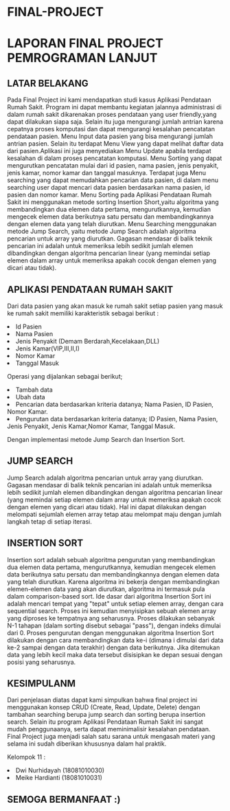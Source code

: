 # FINAL-PROJECT

<h1>LAPORAN FINAL PROJECT PEMROGRAMAN LANJUT</h1>
<h2>LATAR BELAKANG</h2>
 <p>   Pada Final Project ini kami mendapatkan studi kasus Aplikasi Pendataan Rumah Sakit. Program ini dapat membantu kegiatan
jalannya administrasi di dalam rumah sakit dikarenakan proses pendataan yang user friendly,yang dapat dilakukan siapa saja. 
Selain itu juga mengurangi jumlah antrian karena cepatnya proses komputasi dan dapat mengurangi kesalahan pencatatan pendataan pasien. 
    Menu Input data pasien yang bisa mengurangi jumlah antrian pasien. Selain itu terdapat Menu View yang dapat melihat daftar
data dari pasien.Aplikasi ini juga menyediakan Menu Update apabila terdapat kesalahan di dalam proses pencatatan komputasi.
Menu Sorting yang dapat mengurutkan pencatatan mulai dari id pasien, nama pasien, jenis penyakit, jenis kamar, nomor kamar 
dan tanggal masuknya. Terdapat juga Menu searching yang dapat memudahkan pencarian data pasien, di dalam menu searching user 
dapat mencari data pasien berdasarkan nama pasien, id pasien dan nomor kamar.
    Menu Sorting pada Aplikasi Pendataan Rumah Sakit ini menggunakan metode sorting Insertion Short,yaitu algoritma yang 
membandingkan dua elemen data pertama, mengurutkannya, kemudian mengecek elemen data berikutnya satu persatu dan membandingkannya 
dengan elemen data yang telah diurutkan. Menu Searching menggunakan metode Jump Search, yaitu metode Jump Search adalah algoritma 
pencarian untuk array yang diurutkan. Gagasan mendasar di balik teknik pencarian ini adalah untuk memeriksa lebih sedikit jumlah 
elemen dibandingkan dengan algoritma pencarian linear (yang memindai setiap elemen dalam array untuk memeriksa apakah cocok 
dengan elemen yang dicari atau tidak).</p>

<h2>APLIKASI PENDATAAN RUMAH SAKIT</h2>

<p>Dari data pasien yang akan masuk ke rumah sakit setiap pasien yang masuk ke rumah sakit memiliki karakteristik sebagai berikut :
<li>Id Pasien</li>
<li>Nama Pasien</li>
<li>Jenis Penyakit (Demam Berdarah,Kecelakaan,DLL)</li>
<li>Jenis Kamar(VIP,III,II,I)</li>
<li>Nomor Kamar</li>
<li>Tanggal Masuk</li>
<p>Operasi yang dijalankan sebagai berikut;
<li>Tambah data</li>
<li>Ubah data</li>
<li>Pencarian data berdasarkan kriteria datanya; Nama Pasien, ID Pasien, Nomor Kamar.</li>
<li>Pengurutan data berdasarkan kriteria datanya; ID Pasien, Nama Pasien, Jenis Penyakit, Jenis Kamar,Nomor Kamar, Tanggal Masuk.</li>

Dengan implementasi metode Jump Search dan Insertion Sort.


<h2>JUMP SEARCH</h2>

 <p>   Jump Search adalah algoritma pencarian untuk array yang diurutkan. Gagasan mendasar di balik teknik pencarian ini adalah
untuk memeriksa lebih sedikit jumlah elemen dibandingkan dengan algoritma pencarian linear (yang memindai setiap elemen 
dalam array untuk memeriksa apakah cocok dengan elemen yang dicari atau tidak). Hal ini dapat dilakukan dengan melompati 
sejumlah elemen array tetap atau melompat maju dengan jumlah langkah tetap di setiap iterasi.</P>


<h2>INSERTION SORT</h2>

 <p>   Insertion sort adalah sebuah algoritma pengurutan yang membandingkan dua elemen data pertama, mengurutkannya, kemudian 
mengecek elemen data berikutnya satu persatu dan membandingkannya dengan elemen data yang telah diurutkan. Karena algoritma 
ini bekerja dengan membandingkan elemen-elemen data yang akan diurutkan, algoritma ini termasuk pula dalam comparison-based sort. 
Ide dasar dari algoritma Insertion Sort ini adalah mencari tempat yang "tepat" untuk setiap elemen array, dengan cara sequential search. 
Proses ini kemudian menyisipkan sebuah elemen array yang diproses ke tempatnya ang seharusnya. Proses dilakukan sebanyak N-1 
tahapan (dalam sorting disebut sebagai "pass"), dengan indeks dimulai dari 0. Proses pengurutan dengan menggunakan algoritma 
Insertion Sort dilakukan dengan cara membandingkan data ke-i (dimana i dimulai dari data ke-2 sampai dengan data terakhir) 
dengan data berikutnya. Jika ditemukan data yang lebih kecil maka data tersebut disisipkan ke depan sesuai dengan posisi yang 
seharusnya.</p>

<h2>KESIMPULANM</h2>
<p>   Dari penjelasan diatas dapat kami simpulkan bahwa final project ini menggunakan konsep CRUD (Create, Read, Update, Delete) dengan 
tambahan searching berupa jump search dan sorting berupa insertion search. Selain itu program Aplikasi Pendataan Rumah Sakit ini sangat
mudah penggunaanya, serta dapat meminimalisir kesalahan pendataan. Final Project juga menjadi salah satu sarana untuk mengasah materi yang
selama ini sudah diberikan  khususnya dalam hal praktik.</p>



<p>Kelompok 11 :</p>
<li> Dwi Nurhidayah (18081010030)</li>
<li> Meike Hardianti (18081010031)</li>


<h2>SEMOGA BERMANFAAT :)</h2>
